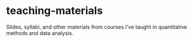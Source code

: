 # teaching-materials
Slides, syllabi, and other materials from courses I’ve taught in quantitative methods and data analysis.
